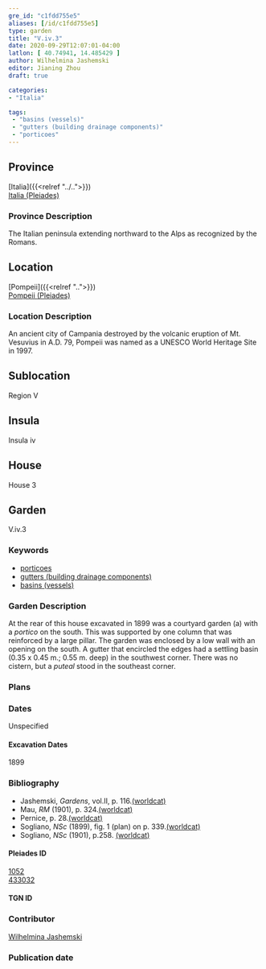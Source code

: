 ```yaml
---
gre_id: "c1fdd755e5"
aliases: [/id/c1fdd755e5]
type: garden
title: "V.iv.3"
date: 2020-09-29T12:07:01-04:00
latlon: [ 40.74941, 14.485429 ]
author: Wilhelmina Jashemski
editor: Jianing Zhou
draft: true

categories:
- "Italia"

tags:
 - "basins (vessels)"
 - "gutters (building drainage components)"
 - "porticoes"
---
```


## Province
[Italia]({{<relref "../..">}}) \
[Italia (Pleiades)](https://pleiades.stoa.org/places/1052)

### Province Description
<!-- DESCRIPTION -->
The Italian peninsula extending northward to the Alps as recognized by the Romans.


## Location
[Pompeii]({{<relref "..">}}) \
[Pompeii (Pleiades)](https://pleiades.stoa.org/places/433032)

<!--### Location Description-->
### Location Description
An ancient city of Campania destroyed by the volcanic eruption of Mt. Vesuvius in A.D. 79, Pompeii was named as a UNESCO World Heritage Site in 1997.

<!-- LEAVE THIS BLANK FOR NOW -->

## Sublocation
Region V


## Insula
Insula iv


## House
House 3

## Garden
V.iv.3

### Keywords
- [porticoes](http://vocab.getty.edu/page/aat/300004145)
- [gutters (building drainage components)](http://vocab.getty.edu/page/aat/300052565)
- [basins (vessels)](http://vocab.getty.edu/page/aat/300045614)


### Garden Description
At the rear of this house excavated in 1899 was a courtyard garden (a) with a *portico* on the south. This was supported by one column that was reinforced by a large pillar. The garden was enclosed by a low wall with an opening on the south. A gutter that encircled the edges had a settling basin (0.35 x 0.45 m.; 0.55 m. deep) in the southwest corner. There was no cistern, but a *puteal* stood in the southeast corner.

### Plans

<!--{{< image src="Euro_GaAq_Montreal_Villa de Séviac.png" alt="Topographic plan of the Villa de Séviac, a grand villa with a main structure around a vast peristyle, with exterior façade galleries and baths adjacent to a second courtyard to the south." title="Fig. 1: Topographic Plan of the Villa de Séviac, drawing by M. -P. R., based on the the 1/25000e map of the IGN." >}}
-->

<!--### Images-->


### Dates
Unspecified

#### Excavation Dates
1899

### Bibliography
* Jashemski, *Gardens*, vol.II, p. 116.[(worldcat)](http://www.worldcat.org/oclc/1029851777)
* Mau, *RM* (1901), p. 324.[(worldcat)](http://www.worldcat.org/oclc/1189330863)
* Pernice, p. 28.[(worldcat)](http://www.worldcat.org/oclc/714016975)
* Sogliano, *NSc* (1899), fig. 1 (plan) on p. 339.[(worldcat)](http://www.worldcat.org/oclc/1091982220)
* Sogliano, *NSc* (1901), p.258. [(worldcat)](http://www.worldcat.org/oclc/1091982220)


<!--#### Periodo ID-->

<!-- [PERIODO_ID](https://pleiades.stoa.org/places/PLEIADES_ID) -->

#### Pleiades ID
[1052](https://pleiades.stoa.org/places/1052) \
[433032](https://pleiades.stoa.org/places/433032)

#### TGN ID


### Contributor
[Wilhelmina Jashemski](https://lib.guides.umd.edu/c.php?g=326514&p=2193250)

### Publication date


<!--### Related articles-->

<!-- Links to other related articles. Leave blank for now -->

